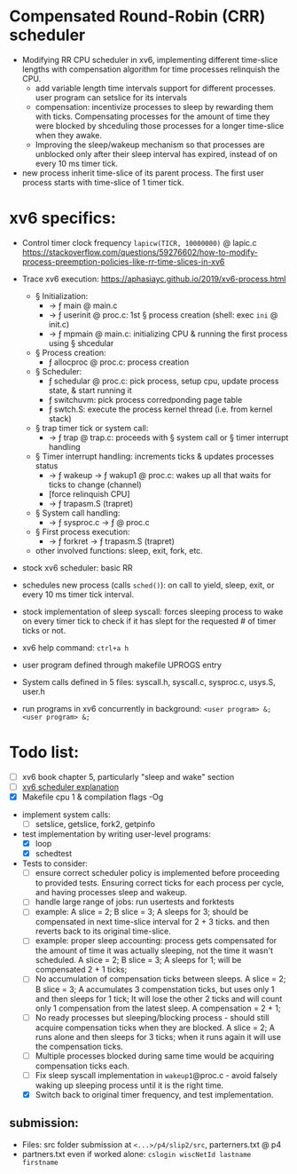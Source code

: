 # Compensated Round-Robin (CRR) scheduler
- Modifying RR CPU scheduler in xv6, implementing different time-slice lengths with compensation algorithm for time processes relinquish the CPU.
  - add variable length time intervals support for different processes. user program can setslice for its intervals
  - compensation: incentivize processes to sleep by rewarding them with ticks. Compensating processes for the amount of time they were blocked by shceduling those processes for a longer time-slice when they awake.
  - Improving the sleep/wakeup mechanism so that processes are unblocked only after their sleep interval has expired, instead of on every 10 ms timer tick.
- new process inherit time-slice of its parent process. The first user process starts with time-slice of 1 timer tick.

# xv6 specifics: 
- Control timer clock frequency `lapicw(TICR, 10000000)` @ lapic.c
    https://stackoverflow.com/questions/59276602/how-to-modify-process-preemption-policies-like-rr-time-slices-in-xv6
- Trace xv6 execution:  https://aphasiayc.github.io/2019/xv6-process.html
  - § Initialization: 
    - → ƒ main @ main.c
    - → ƒ userinit @ proc.c: 1st § process creation (shell: exec `ini` @ init.c)
    - → ƒ mpmain @ main.c: initializing CPU & running the first process using § shcedular
  - § Process creation: 
    - ƒ allocproc @ proc.c: process creation
  - § Scheduler:
    - ƒ schedular @ proc.c: pick process, setup cpu, update process state, & start running it
    - ƒ switchuvm: pick process corredponding page table
    - ƒ swtch.S: execute the process kernel thread (i.e. from kernel stack)
  - § trap timer tick or system call: 
    - → ƒ trap @ trap.c: proceeds with § system call or § timer interrupt handling
  - § Timer interrupt handling: increments ticks & updates processes status
    - → ƒ wakeup → ƒ wakup1 @ proc.c: wakes up all that waits for ticks to change (channel)
    - [force relinquish CPU]
    - → ƒ trapasm.S (trapret)
  - § System call handling:
    - → ƒ sysproc.c → ƒ @ proc.c
  - § First process execution: 
    - → ƒ forkret → ƒ trapasm.S (trapret)
  - other involved functions: sleep, exit, fork, etc.
- stock xv6 scheduler: basic RR
- schedules new process (calls `sched()`): on call to yield, sleep, exit, or every 10 ms timer tick
interval.
- stock implementation of sleep syscall: forces sleeping process to wake on every timer tick to check if it has slept for the requested # of timer ticks or not. 

- xv6 help command: `ctrl+a h`
- user program defined through makefile UPROGS entry
- System calls defined in 5 files: syscall.h, syscall.c, sysproc.c, usys.S, user.h
- run programs in xv6 concurrently in background: `<user program> &; <user program> &;`

# Todo list:
- [ ] xv6 book chapter 5, particularly "sleep and wake" section
- [ ] [xv6 scheduler explanation ](https://www.youtube.com/watch?v=eYfeOT1QYmg)
- [x] Makefile cpu 1 & compilation flags -Og
- implement system calls: 
  - [ ] setslice, getslice, fork2, getpinfo
- test implementation by writing user-level programs: 
  - [x] loop
  - [x] schedtest
- Tests to consider: 
  - [ ] ensure correct scheduler policy is implemented before proceeding to provided tests. Ensuring correct ticks for each process per cycle, and having processes sleep and wakeup.
  - [ ] handle large range of jobs: run usertests and forktests
  - [ ] example: A slice = 2; B slice = 3; A sleeps for 3; should be compensated in next time-slice interval for 2 + 3 ticks. and then reverts back to its original time-slice.
  - [ ] example: proper sleep accounting: process gets compensated for the amount of time it was actually sleeping, not the time it wasn't scheduled. A slice = 2; B slice = 3; A sleeps for 1; will be compensated 2 + 1 ticks;
  - [ ] No accumulation of compensation ticks between sleeps. A slice = 2; B slice = 3; A accumulates 3 compenstation ticks, but uses only 1 and then sleeps for 1 tick; It will lose the other 2 ticks and will count only 1 compensation from the latest sleep. A compensation = 2 + 1;
  - [ ] No ready processes but sleeping/blocking process - should still acquire compensation ticks when they are blocked. A slice = 2; A runs alone and then sleeps for 3 ticks; when it runs again it will use the compensation ticks.
  - [ ] Multiple processes blocked during same time would be acquiring compensation ticks each.
  - [ ] Fix sleep syscall implementation in `wakeup1`@proc.c - avoid falsely waking up sleeping process until it is the right time.
  - [x] Switch back to original timer frequency, and test implementation.

## submission: 
- Files: src folder submission at `<...>/p4/slip2/src`, parterners.txt @ p4 
- partners.txt even if worked alone: `cslogin wiscNetId lastname firstname`